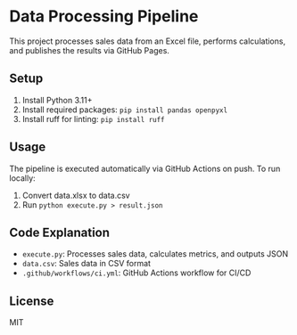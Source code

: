 # Data Processing Pipeline

This project processes sales data from an Excel file, performs calculations, and publishes the results via GitHub Pages.

## Setup

1. Install Python 3.11+
2. Install required packages: `pip install pandas openpyxl`
3. Install ruff for linting: `pip install ruff`

## Usage

The pipeline is executed automatically via GitHub Actions on push. To run locally:

1. Convert data.xlsx to data.csv
2. Run `python execute.py > result.json`

## Code Explanation

- `execute.py`: Processes sales data, calculates metrics, and outputs JSON
- `data.csv`: Sales data in CSV format
- `.github/workflows/ci.yml`: GitHub Actions workflow for CI/CD

## License
MIT